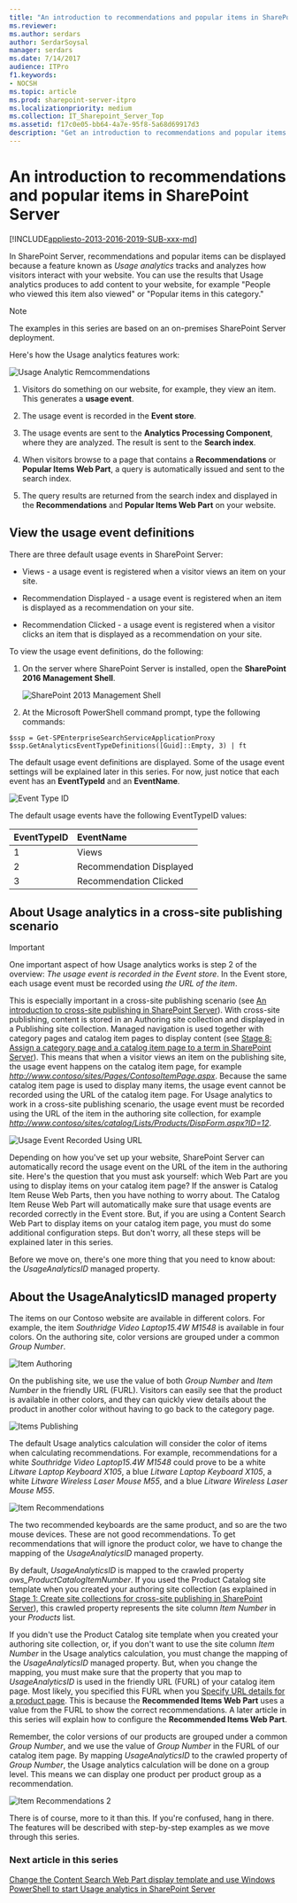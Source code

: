 ```yaml
---
title: "An introduction to recommendations and popular items in SharePoint Server"
ms.reviewer: 
ms.author: serdars
author: SerdarSoysal
manager: serdars
ms.date: 7/14/2017
audience: ITPro
f1.keywords:
- NOCSH
ms.topic: article
ms.prod: sharepoint-server-itpro
ms.localizationpriority: medium
ms.collection: IT_Sharepoint_Server_Top
ms.assetid: f17c0e05-bb64-4a7e-95f8-5a68d69917d3
description: "Get an introduction to recommendations and popular items features in SharePoint Server."
---
```


# An introduction to recommendations and popular items in SharePoint Server

[!INCLUDE[appliesto-2013-2016-2019-SUB-xxx-md](../includes/appliesto-2013-2016-2019-SUB-xxx-md.md)]
  
In SharePoint Server, recommendations and popular items can be displayed because a feature known as  *Usage analytics*  tracks and analyzes how visitors interact with your website. You can use the results that Usage analytics produces to add content to your website, for example "People who viewed this item also viewed" or "Popular items in this category." 
  
> [!NOTE]
> The examples in this series are based on an on-premises SharePoint Server deployment. 
  
Here's how the Usage analytics features work:
  
![Usage Analytic Remcommendations](../media/OTCSP_IntroductionRecommendations1.jpg)
  
1. Visitors do something on our website, for example, they view an item. This generates a **usage event**. 
    
2. The usage event is recorded in the **Event store**. 
    
3. The usage events are sent to the **Analytics Processing Component**, where they are analyzed. The result is sent to the **Search index**. 
    
4. When visitors browse to a page that contains a **Recommendations** or **Popular Items Web Part**, a query is automatically issued and sent to the search index. 
    
5. The query results are returned from the search index and displayed in the **Recommendations** and **Popular Items Web Part** on your website. 
    
## View the usage event definitions
<a name="BKMK_ViewtheUsageEventDefinitions"> </a>

There are three default usage events in SharePoint Server:
  
- Views - a usage event is registered when a visitor views an item on your site.
    
- Recommendation Displayed - a usage event is registered when an item is displayed as a recommendation on your site.
    
- Recommendation Clicked - a usage event is registered when a visitor clicks an item that is displayed as a recommendation on your site.
    
To view the usage event definitions, do the following:
  
1. On the server where SharePoint Server is installed, open the **SharePoint 2016 Management Shell**. 
    
     ![SharePoint 2013 Management Shell](../media/OTCSP_Shell.png)
  
2. At the Microsoft PowerShell command prompt, type the following commands:
    
  ```
  $ssp = Get-SPEnterpriseSearchServiceApplicationProxy
  $ssp.GetAnalyticsEventTypeDefinitions([Guid]::Empty, 3) | ft
  ```

  The default usage event definitions are displayed. Some of the usage event settings will be explained later in this series. For now, just notice that each event has an **EventTypeId** and an **EventName**. 
    
   ![Event Type ID](../media/OTCSP_EventTypeId.png)
  
  The default usage events have the following EventTypeID values:
    
|**EventTypeID**|**EventName**|
|:-----|:-----|
|1  <br/> |Views  <br/> |
|2  <br/> |Recommendation Displayed  <br/> |
|3  <br/> |Recommendation Clicked  <br/> |
   
## About Usage analytics in a cross-site publishing scenario
<a name="BKMK_AboutUsageAnalyticsinaCrossSitePublishingScenario"> </a>

> [!IMPORTANT]
> One important aspect of how Usage analytics works is step 2 of the overview: *The usage event is recorded in the Event store*. In the Event store, each usage event must be recorded using *the URL of the item*. 
  
This is especially important in a cross-site publishing scenario (see [An introduction to cross-site publishing in SharePoint Server](an-introduction-to-cross-site-publishing.md)). With cross-site publishing, content is stored in an Authoring site collection and displayed in a Publishing site collection. Managed navigation is used together with category pages and catalog item pages to display content (see [Stage 8: Assign a category page and a catalog item page to a term in SharePoint Server](stage-8-assign-a-category-page-and-a-catalog-item-page-to-a-term.md)). This means that when a visitor views an item on the publishing site, the usage event happens on the catalog item page, for example *http://www.contoso/sites/Pages/ContosoItemPage.aspx*. Because the same catalog item page is used to display many items, the usage event cannot be recorded using the URL of the catalog item page. For Usage analytics to work in a cross-site publishing scenario, the usage event must be recorded using the URL of the item in the authoring site collection, for example *http://www.contoso/sites/catalog/Lists/Products/DispForm.aspx?ID=12*. 
  
![Usage Event Recorded Using URL](../media/OTCSP_IntroductionRecommendations2.jpg)
  
Depending on how you've set up your website, SharePoint Server can automatically record the usage event on the URL of the item in the authoring site. Here's the question that you must ask yourself: which Web Part are you using to display items on your catalog item page? If the answer is Catalog Item Reuse Web Parts, then you have nothing to worry about. The Catalog Item Reuse Web Part will automatically make sure that usage events are recorded correctly in the Event store. But, if you are using a Content Search Web Part to display items on your catalog item page, you must do some additional configuration steps. But don't worry, all these steps will be explained later in this series.
  
Before we move on, there's one more thing that you need to know about: the *UsageAnalyticsID* managed property. 
  
## About the UsageAnalyticsID managed property
<a name="BKMK_AbouttheUsageAnalyticsIDManagedProperty"> </a>

The items on our Contoso website are available in different colors. For example, the item *Southridge Video Laptop15.4W M1548* is available in four colors. On the authoring site, color versions are grouped under a common *Group Number*. 
  
![Item Authoring](../media/OTCSP_ItemAuthoring.png)
  
On the publishing site, we use the value of both *Group Number* and *Item Number* in the friendly URL (FURL). Visitors can easily see that the product is available in other colors, and they can quickly view details about the product in another color without having to go back to the category page. 
  
![Items Publishing](../media/OTCSP_ItemsPublishing.png)
  
The default Usage analytics calculation will consider the color of items when calculating recommendations. For example, recommendations for a white *Southridge Video Laptop15.4W M1548* could prove to be a white *Litware Laptop Keyboard X105*, a blue *Litware Laptop Keyboard X105*, a white *Litware Wireless Laser Mouse M55*, and a blue *Litware Wireless Laser Mouse M55*. 
  
![Item Recommendations](../media/OTCSP_ItemRecommendations.png)
  
The two recommended keyboards are the same product, and so are the two mouse devices. These are not good recommendations. To get recommendations that will ignore the product color, we have to change the mapping of the *UsageAnalyticsID* managed property. 
  
By default, *UsageAnalyticsID* is mapped to the crawled property *ows_ProductCatalogItemNumber*. If you used the Product Catalog site template when you created your authoring site collection (as explained in [Stage 1: Create site collections for cross-site publishing in SharePoint Server](stage-1-create-site-collections-for-cross-site-publishing.md)), this crawled property represents the site column *Item Number* in your *Products* list. 
  
If you didn't use the Product Catalog site template when you created your authoring site collection, or, if you don't want to use the site column *Item Number* in the Usage analytics calculation, you must change the mapping of the *UsageAnalyticsID* managed property. But, when you change the mapping, you must make sure that the property that you map to *UsageAnalyticsID* is used in the friendly URL (FURL) of your catalog item page. Most likely, you specified this FURL when you [Specify URL details for a product page](stage-5-connect-your-publishing-site-to-a-catalog.md#BKMK_SpecifyURLDetailsforaProductPage). This is because the **Recommended Items Web Part** uses a value from the FURL to show the correct recommendations. A later article in this series will explain how to configure the **Recommended Items Web Part**. 
  
Remember, the color versions of our products are grouped under a common *Group Number*, and we use the value of *Group Number* in the FURL of our catalog item page. By mapping *UsageAnalyticsID* to the crawled property of *Group Number*, the Usage analytics calculation will be done on a group level. This means we can display one product per product group as a recommendation. 
  
![Item Recommendations 2](../media/OTCSP_ItemRecommendations2.png)
  
There is of course, more to it than this. If you're confused, hang in there. The features will be described with step-by-step examples as we move through this series.
  
### Next article in this series

[Change the Content Search Web Part display template and use Windows PowerShell to start Usage analytics in SharePoint Server](change-the-content-search-web-part-display-template-and-use-windows-powershell-t.md)
  

